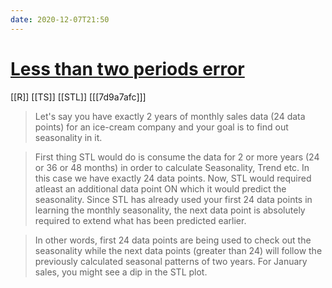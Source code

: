 ```yaml
---
date: 2020-12-07T21:50
---
```


# [Less than two periods error](https://stackoverflow.com/questions/37691885/error-in-stl-series-has-less-than-two-periods-erroneous)

[[R]]
[[TS]]
[[STL]]
[[[7d9a7afc]]]

> Let's say you have exactly 2 years of monthly sales data (24 data points) for an ice-cream company and your goal is to find out seasonality in it.

> First thing STL would do is consume the data for 2 or more years (24 or 36 or 48 months) in order to calculate Seasonality, Trend etc. In this case we have exactly 24 data points. Now, STL would required atleast an additional data point ON which it would predict the seasonality. Since STL has already used your first 24 data points in learning the monthly seasonality, the next data point is absolutely required to extend what has been predicted earlier.

> In other words, first 24 data points are being used to check out the seasonality while the next data points (greater than 24) will follow the previously calculated seasonal patterns of two years. For January sales, you might see a dip in the STL plot.

